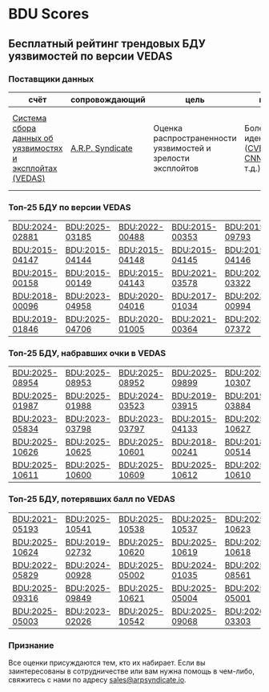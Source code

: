 
# BDU Scores
## Бесплатный рейтинг трендовых БДУ уязвимостей по версии VEDAS

### Поставщики данных
| счёт | cопровождающий | цель | покрытие | определение | частота |
| ----- | ---------- | ------- | -------- | ----------- | --------- |
| [Система сбора данных об уязвимостях и эксплойтах (VEDAS)](https://vedas.arpsyndicate.io) | [A.R.P. Syndicate](https://www.arpsyndicate.io) | Оценка распространенности уязвимостей и зрелости эксплойтов | Более 150 идентификаторов ([CVE](https://github.com/ARPSyndicate/cve-scores), [EUVD](https://github.com/ARPSyndicate/euvd-scores), [CNNVD](https://github.com/ARPSyndicate/cnnvd-scores), [BDU](https://github.com/ARPSyndicate/bdu-scores) и т.д.) | Аналитические данные с открытым исходным кодом (OSINT), полученные от [Exploit Observer](https://www.exploit.observer) | 12-16 часов |



<h3>Топ-25 БДУ по версии VEDAS</h3>

<table>
  <tr>
    <td><a href='https://vedas.arpsyndicate.io/?vuln=BDU:2024-02881'>BDU:2024-02881</a></td>
    <td><a href='https://vedas.arpsyndicate.io/?vuln=BDU:2025-03185'>BDU:2025-03185</a></td>
    <td><a href='https://vedas.arpsyndicate.io/?vuln=BDU:2022-00488'>BDU:2022-00488</a></td>
    <td><a href='https://vedas.arpsyndicate.io/?vuln=BDU:2015-00353'>BDU:2015-00353</a></td>
    <td><a href='https://vedas.arpsyndicate.io/?vuln=BDU:2015-09793'>BDU:2015-09793</a></td>
  </tr>
  <tr>
    <td><a href='https://vedas.arpsyndicate.io/?vuln=BDU:2015-04147'>BDU:2015-04147</a></td>
    <td><a href='https://vedas.arpsyndicate.io/?vuln=BDU:2015-04144'>BDU:2015-04144</a></td>
    <td><a href='https://vedas.arpsyndicate.io/?vuln=BDU:2015-04148'>BDU:2015-04148</a></td>
    <td><a href='https://vedas.arpsyndicate.io/?vuln=BDU:2015-04145'>BDU:2015-04145</a></td>
    <td><a href='https://vedas.arpsyndicate.io/?vuln=BDU:2015-04146'>BDU:2015-04146</a></td>
  </tr>
  <tr>
    <td><a href='https://vedas.arpsyndicate.io/?vuln=BDU:2015-00158'>BDU:2015-00158</a></td>
    <td><a href='https://vedas.arpsyndicate.io/?vuln=BDU:2015-00149'>BDU:2015-00149</a></td>
    <td><a href='https://vedas.arpsyndicate.io/?vuln=BDU:2015-04143'>BDU:2015-04143</a></td>
    <td><a href='https://vedas.arpsyndicate.io/?vuln=BDU:2021-03578'>BDU:2021-03578</a></td>
    <td><a href='https://vedas.arpsyndicate.io/?vuln=BDU:2021-03322'>BDU:2021-03322</a></td>
  </tr>
  <tr>
    <td><a href='https://vedas.arpsyndicate.io/?vuln=BDU:2018-00096'>BDU:2018-00096</a></td>
    <td><a href='https://vedas.arpsyndicate.io/?vuln=BDU:2023-04958'>BDU:2023-04958</a></td>
    <td><a href='https://vedas.arpsyndicate.io/?vuln=BDU:2020-04016'>BDU:2020-04016</a></td>
    <td><a href='https://vedas.arpsyndicate.io/?vuln=BDU:2017-01034'>BDU:2017-01034</a></td>
    <td><a href='https://vedas.arpsyndicate.io/?vuln=BDU:2023-00994'>BDU:2023-00994</a></td>
  </tr>
  <tr>
    <td><a href='https://vedas.arpsyndicate.io/?vuln=BDU:2019-01846'>BDU:2019-01846</a></td>
    <td><a href='https://vedas.arpsyndicate.io/?vuln=BDU:2025-04706'>BDU:2025-04706</a></td>
    <td><a href='https://vedas.arpsyndicate.io/?vuln=BDU:2020-01005'>BDU:2020-01005</a></td>
    <td><a href='https://vedas.arpsyndicate.io/?vuln=BDU:2021-00364'>BDU:2021-00364</a></td>
    <td><a href='https://vedas.arpsyndicate.io/?vuln=BDU:2023-07372'>BDU:2023-07372</a></td>
  </tr>
</table>


<h3>Топ-25 БДУ, набравших очки в VEDAS</h3>

<table>
  <tr>
    <td><a href='https://vedas.arpsyndicate.io/?vuln=BDU:2025-08954'>BDU:2025-08954</a></td>
    <td><a href='https://vedas.arpsyndicate.io/?vuln=BDU:2025-08953'>BDU:2025-08953</a></td>
    <td><a href='https://vedas.arpsyndicate.io/?vuln=BDU:2025-08952'>BDU:2025-08952</a></td>
    <td><a href='https://vedas.arpsyndicate.io/?vuln=BDU:2025-09899'>BDU:2025-09899</a></td>
    <td><a href='https://vedas.arpsyndicate.io/?vuln=BDU:2025-10307'>BDU:2025-10307</a></td>
  </tr>
  <tr>
    <td><a href='https://vedas.arpsyndicate.io/?vuln=BDU:2025-01987'>BDU:2025-01987</a></td>
    <td><a href='https://vedas.arpsyndicate.io/?vuln=BDU:2025-01988'>BDU:2025-01988</a></td>
    <td><a href='https://vedas.arpsyndicate.io/?vuln=BDU:2024-03523'>BDU:2024-03523</a></td>
    <td><a href='https://vedas.arpsyndicate.io/?vuln=BDU:2019-03915'>BDU:2019-03915</a></td>
    <td><a href='https://vedas.arpsyndicate.io/?vuln=BDU:2019-03884'>BDU:2019-03884</a></td>
  </tr>
  <tr>
    <td><a href='https://vedas.arpsyndicate.io/?vuln=BDU:2023-05834'>BDU:2023-05834</a></td>
    <td><a href='https://vedas.arpsyndicate.io/?vuln=BDU:2023-03798'>BDU:2023-03798</a></td>
    <td><a href='https://vedas.arpsyndicate.io/?vuln=BDU:2023-03797'>BDU:2023-03797</a></td>
    <td><a href='https://vedas.arpsyndicate.io/?vuln=BDU:2015-04133'>BDU:2015-04133</a></td>
    <td><a href='https://vedas.arpsyndicate.io/?vuln=BDU:2025-10627'>BDU:2025-10627</a></td>
  </tr>
  <tr>
    <td><a href='https://vedas.arpsyndicate.io/?vuln=BDU:2025-10626'>BDU:2025-10626</a></td>
    <td><a href='https://vedas.arpsyndicate.io/?vuln=BDU:2025-10625'>BDU:2025-10625</a></td>
    <td><a href='https://vedas.arpsyndicate.io/?vuln=BDU:2025-10601'>BDU:2025-10601</a></td>
    <td><a href='https://vedas.arpsyndicate.io/?vuln=BDU:2018-00241'>BDU:2018-00241</a></td>
    <td><a href='https://vedas.arpsyndicate.io/?vuln=BDU:2018-00514'>BDU:2018-00514</a></td>
  </tr>
  <tr>
    <td><a href='https://vedas.arpsyndicate.io/?vuln=BDU:2025-10611'>BDU:2025-10611</a></td>
    <td><a href='https://vedas.arpsyndicate.io/?vuln=BDU:2025-10600'>BDU:2025-10600</a></td>
    <td><a href='https://vedas.arpsyndicate.io/?vuln=BDU:2025-10609'>BDU:2025-10609</a></td>
    <td><a href='https://vedas.arpsyndicate.io/?vuln=BDU:2025-10612'>BDU:2025-10612</a></td>
    <td><a href='https://vedas.arpsyndicate.io/?vuln=BDU:2025-10610'>BDU:2025-10610</a></td>
  </tr>
</table>


<h3>Топ-25 БДУ, потерявших балл по VEDAS</h3>

<table>
  <tr>
    <td><a href='https://vedas.arpsyndicate.io/?vuln=BDU:2021-05193'>BDU:2021-05193</a></td>
    <td><a href='https://vedas.arpsyndicate.io/?vuln=BDU:2025-10541'>BDU:2025-10541</a></td>
    <td><a href='https://vedas.arpsyndicate.io/?vuln=BDU:2025-10538'>BDU:2025-10538</a></td>
    <td><a href='https://vedas.arpsyndicate.io/?vuln=BDU:2025-10537'>BDU:2025-10537</a></td>
    <td><a href='https://vedas.arpsyndicate.io/?vuln=BDU:2025-10623'>BDU:2025-10623</a></td>
  </tr>
  <tr>
    <td><a href='https://vedas.arpsyndicate.io/?vuln=BDU:2025-10624'>BDU:2025-10624</a></td>
    <td><a href='https://vedas.arpsyndicate.io/?vuln=BDU:2019-02732'>BDU:2019-02732</a></td>
    <td><a href='https://vedas.arpsyndicate.io/?vuln=BDU:2025-10620'>BDU:2025-10620</a></td>
    <td><a href='https://vedas.arpsyndicate.io/?vuln=BDU:2025-10619'>BDU:2025-10619</a></td>
    <td><a href='https://vedas.arpsyndicate.io/?vuln=BDU:2025-10618'>BDU:2025-10618</a></td>
  </tr>
  <tr>
    <td><a href='https://vedas.arpsyndicate.io/?vuln=BDU:2022-05829'>BDU:2022-05829</a></td>
    <td><a href='https://vedas.arpsyndicate.io/?vuln=BDU:2024-00928'>BDU:2024-00928</a></td>
    <td><a href='https://vedas.arpsyndicate.io/?vuln=BDU:2025-05002'>BDU:2025-05002</a></td>
    <td><a href='https://vedas.arpsyndicate.io/?vuln=BDU:2024-01035'>BDU:2024-01035</a></td>
    <td><a href='https://vedas.arpsyndicate.io/?vuln=BDU:2025-08561'>BDU:2025-08561</a></td>
  </tr>
  <tr>
    <td><a href='https://vedas.arpsyndicate.io/?vuln=BDU:2025-09316'>BDU:2025-09316</a></td>
    <td><a href='https://vedas.arpsyndicate.io/?vuln=BDU:2025-09849'>BDU:2025-09849</a></td>
    <td><a href='https://vedas.arpsyndicate.io/?vuln=BDU:2025-10621'>BDU:2025-10621</a></td>
    <td><a href='https://vedas.arpsyndicate.io/?vuln=BDU:2025-05004'>BDU:2025-05004</a></td>
    <td><a href='https://vedas.arpsyndicate.io/?vuln=BDU:2025-05001'>BDU:2025-05001</a></td>
  </tr>
  <tr>
    <td><a href='https://vedas.arpsyndicate.io/?vuln=BDU:2025-05003'>BDU:2025-05003</a></td>
    <td><a href='https://vedas.arpsyndicate.io/?vuln=BDU:2023-02026'>BDU:2023-02026</a></td>
    <td><a href='https://vedas.arpsyndicate.io/?vuln=BDU:2025-10542'>BDU:2025-10542</a></td>
    <td><a href='https://vedas.arpsyndicate.io/?vuln=BDU:2025-09068'>BDU:2025-09068</a></td>
    <td><a href='https://vedas.arpsyndicate.io/?vuln=BDU:2020-03303'>BDU:2020-03303</a></td>
  </tr>
</table>


### Признание
Все оценки присуждаются тем, кто их набирает.
Если вы заинтересованы в сотрудничестве или вам нужна помощь в чем-либо, свяжитесь с нами по адресу [sales@arpsyndicate.io](mailto:sales@arpsyndicate.io).

